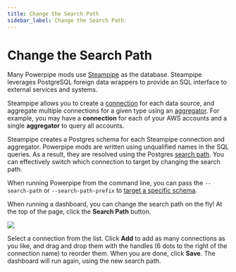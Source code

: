 ```yaml
---
title: Change the Search Path
sidebar_label: Change the Search Path
---
```


# Change the Search Path

Many Powerpipe mods use [Steampipe](http://steampipe.io) as the database.  Steampipe leverages PostgreSQL foreign data wrappers to provide an SQL interface to external services and systems. 

Steampipe allows you to create a [connection](https://steampipe.io/docs/managing/connections) for each data source, and aggregate multiple connections for a given type using an [aggregator](https://steampipe.io/docs/managing/connections#using-aggregators).  For example, you may have a **connection** for each of your AWS accounts and a single **aggregator** to query all accounts.

Steampipe creates a Postgres schema for each Steampipe connection and aggregator.  Powerpipe mods are written using unqualified names in the SQL queries.  As a result, they are resolved using the Postgres [search path](https://steampipe.io/docs/guides/search-path). You can effectively switch which connection to target by changing the search path.

When running Powerpipe from the command line, you can pass the `--search-path` or `--search-path-prefix` to [target a specific schema](/docs/run#targeting-specific-schemas--connections-postgressteampipe).  

When running a dashboard, you can change the search path on the fly!  At the top of the page, click the **Search Path** button.  


![](/images/docs/search_path.png)


Select a connection from the list.  Click **Add** to add as many connections as you like, and drag and drop them with the handles (6 dots to the right of the connection name) to reorder them.  When you are done, click **Save**.  The dashboard will run again, using the new search path.

